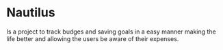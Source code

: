 # Nautilus #

Is a project to track budges and saving goals in a easy manner making the life better and allowing the users be aware of their expenses.